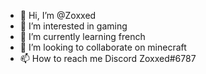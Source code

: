 - 👋 Hi, I’m @Zoxxed
- 👀 I’m interested in gaming
- 🌱 I’m currently learning french
- 💞️ I’m looking to collaborate on minecraft
- 📫 How to reach me Discord Zoxxed#6787

<!---
Zoxxed/Zoxxed is a ✨ special ✨ repository because its `README.md` (this file) appears on your GitHub profile.
You can click the Preview link to take a look at your changes.
--->
